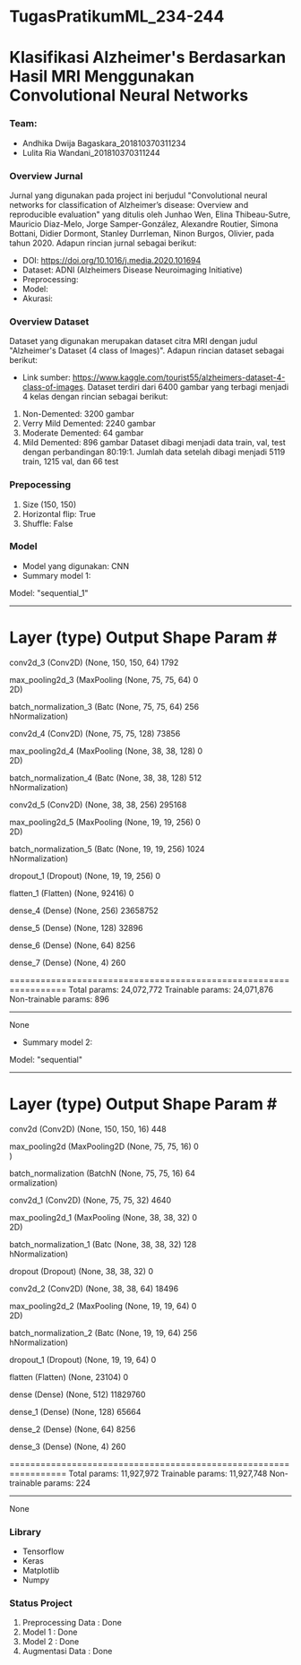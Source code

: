 # TugasPratikumML_234-244
# Klasifikasi Alzheimer's Berdasarkan Hasil MRI Menggunakan Convolutional Neural Networks

### Team:
+ Andhika Dwija Bagaskara_201810370311234
+ Lulita Ria Wandani_201810370311244
    
### Overview Jurnal
Jurnal yang digunakan pada project ini berjudul "Convolutional neural networks for classification of Alzheimer’s disease: Overview and reproducible evaluation" yang ditulis oleh Junhao Wen, Elina Thibeau-Sutre, Mauricio Diaz-Melo, Jorge Samper-González, Alexandre Routier, Simona Bottani, Didier Dormont, Stanley Durrleman, Ninon Burgos, Olivier, pada tahun 2020. Adapun rincian jurnal sebagai berikut:
+ DOI: https://doi.org/10.1016/j.media.2020.101694
+ Dataset: ADNI (Alzheimers Disease Neuroimaging Initiative)
+ Preprocessing:
+ Model:
+ Akurasi:

### Overview Dataset
Dataset yang digunakan merupakan dataset citra MRI dengan judul "Alzheimer's Dataset (4 class of Images)". Adapun rincian dataset sebagai berikut:
+ Link sumber: https://www.kaggle.com/tourist55/alzheimers-dataset-4-class-of-images. Dataset terdiri dari 6400 gambar yang terbagi menjadi 4 kelas dengan rincian sebagai berikut:
1. Non-Demented: 3200 gambar
2. Verry Mild Demented: 2240 gambar
3. Moderate Demented: 64 gambar 
4. Mild Demented: 896 gambar
Dataset dibagi menjadi data train, val, test dengan perbandingan 80:19:1. Jumlah data setelah dibagi menjadi 5119 train, 1215 val, dan 66 test

### Prepocessing
1. Size (150, 150)
2. Horizontal flip: True
3. Shuffle: False

### Model
+ Model yang digunakan: CNN
+ Summary model 1: 

Model: "sequential_1"
_______________________
 Layer (type)                Output Shape              Param #   
=================================================================
 conv2d_3 (Conv2D)           (None, 150, 150, 64)      1792      
                                                                 
 max_pooling2d_3 (MaxPooling  (None, 75, 75, 64)       0         
 2D)                                                             
                                                                 
 batch_normalization_3 (Batc  (None, 75, 75, 64)       256       
 hNormalization)                                                 
                                                                 
 conv2d_4 (Conv2D)           (None, 75, 75, 128)       73856     
                                                                 
 max_pooling2d_4 (MaxPooling  (None, 38, 38, 128)      0         
 2D)                                                             
                                                                 
 batch_normalization_4 (Batc  (None, 38, 38, 128)      512       
 hNormalization)                                                 
                                                                 
 conv2d_5 (Conv2D)           (None, 38, 38, 256)       295168    
                                                                 
 max_pooling2d_5 (MaxPooling  (None, 19, 19, 256)      0         
 2D)                                                             
                                                                 
 batch_normalization_5 (Batc  (None, 19, 19, 256)      1024      
 hNormalization)                                                 
                                                                 
 dropout_1 (Dropout)         (None, 19, 19, 256)       0         
                                                                 
 flatten_1 (Flatten)         (None, 92416)             0         
                                                                 
 dense_4 (Dense)             (None, 256)               23658752  
                                                                 
 dense_5 (Dense)             (None, 128)               32896     
                                                                 
 dense_6 (Dense)             (None, 64)                8256      
                                                                 
 dense_7 (Dense)             (None, 4)                 260       
                                                                 
=================================================================
Total params: 24,072,772
Trainable params: 24,071,876
Non-trainable params: 896
_______________________
None

+ Summary model 2:

Model: "sequential"
_______________________
 Layer (type)                Output Shape              Param #   
=================================================================
 conv2d (Conv2D)             (None, 150, 150, 16)      448       
                                                                 
 max_pooling2d (MaxPooling2D  (None, 75, 75, 16)       0         
 )                                                               
                                                                 
 batch_normalization (BatchN  (None, 75, 75, 16)       64        
 ormalization)                                                   
                                                                 
 conv2d_1 (Conv2D)           (None, 75, 75, 32)        4640      
                                                                 
 max_pooling2d_1 (MaxPooling  (None, 38, 38, 32)       0         
 2D)                                                             
                                                                 
 batch_normalization_1 (Batc  (None, 38, 38, 32)       128       
 hNormalization)                                                 
                                                                 
 dropout (Dropout)           (None, 38, 38, 32)        0         
                                                                 
 conv2d_2 (Conv2D)           (None, 38, 38, 64)        18496     
                                                                 
 max_pooling2d_2 (MaxPooling  (None, 19, 19, 64)       0         
 2D)                                                             
                                                                 
 batch_normalization_2 (Batc  (None, 19, 19, 64)       256       
 hNormalization)                                                 
                                                                 
 dropout_1 (Dropout)         (None, 19, 19, 64)        0         
                                                                 
 flatten (Flatten)           (None, 23104)             0         
                                                                 
 dense (Dense)               (None, 512)               11829760  
                                                                 
 dense_1 (Dense)             (None, 128)               65664     
                                                                 
 dense_2 (Dense)             (None, 64)                8256      
                                                                 
 dense_3 (Dense)             (None, 4)                 260       
                                                                 
=================================================================
Total params: 11,927,972
Trainable params: 11,927,748
Non-trainable params: 224
_______________________
None

### Library
+ Tensorflow
+ Keras
+ Matplotlib
+ Numpy

### Status Project
1. Preprocessing Data : Done 
2. Model 1            : Done
3. Model 2            : Done
4. Augmentasi Data    : Done
